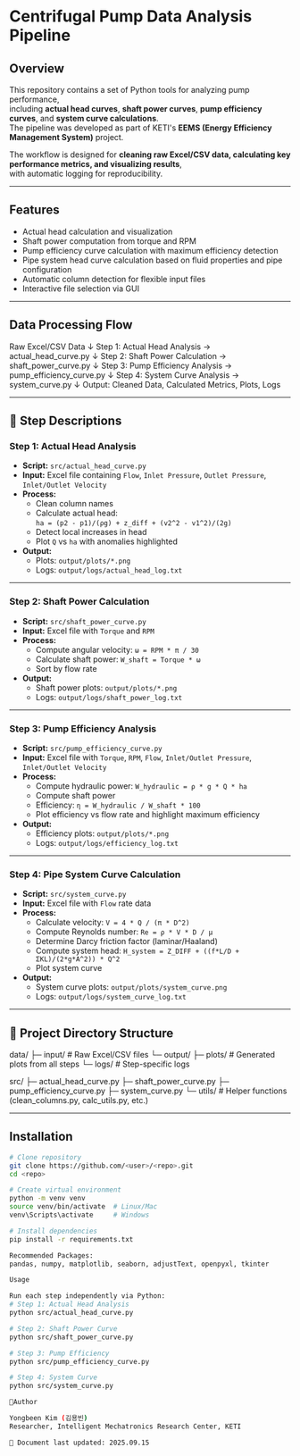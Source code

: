 # Centrifugal Pump Data Analysis Pipeline

## Overview
This repository contains a set of Python tools for analyzing pump performance,  
including **actual head curves**, **shaft power curves**, **pump efficiency curves**, and **system curve calculations**.  
The pipeline was developed as part of KETI's **EEMS (Energy Efficiency Management System)** project.  

The workflow is designed for **cleaning raw Excel/CSV data, calculating key performance metrics, and visualizing results**,  
with automatic logging for reproducibility.

---

## Features
- Actual head calculation and visualization
- Shaft power computation from torque and RPM
- Pump efficiency curve calculation with maximum efficiency detection
- Pipe system head curve calculation based on fluid properties and pipe configuration
- Automatic column detection for flexible input files
- Interactive file selection via GUI

---

## Data Processing Flow
Raw Excel/CSV Data
↓ Step 1: Actual Head Analysis → actual_head_curve.py
↓ Step 2: Shaft Power Calculation → shaft_power_curve.py
↓ Step 3: Pump Efficiency Analysis → pump_efficiency_curve.py
↓ Step 4: System Curve Analysis → system_curve.py
↓ Output: Cleaned Data, Calculated Metrics, Plots, Logs


---

## 📝 Step Descriptions

### Step 1: Actual Head Analysis
- **Script:** `src/actual_head_curve.py`  
- **Input:** Excel file containing `Flow`, `Inlet Pressure`, `Outlet Pressure`, `Inlet/Outlet Velocity`  
- **Process:**  
  - Clean column names  
  - Calculate actual head:  
    `ha = (p2 - p1)/(ρg) + z_diff + (v2^2 - v1^2)/(2g)`  
  - Detect local increases in head  
  - Plot `Q` vs `ha` with anomalies highlighted  
- **Output:**  
  - Plots: `output/plots/*.png`  
  - Logs: `output/logs/actual_head_log.txt`  

---

### Step 2: Shaft Power Calculation
- **Script:** `src/shaft_power_curve.py`  
- **Input:** Excel file with `Torque` and `RPM`  
- **Process:**  
  - Compute angular velocity: `ω = RPM * π / 30`  
  - Calculate shaft power: `W_shaft = Torque * ω`  
  - Sort by flow rate  
- **Output:**  
  - Shaft power plots: `output/plots/*.png`  
  - Logs: `output/logs/shaft_power_log.txt`  

---

### Step 3: Pump Efficiency Analysis
- **Script:** `src/pump_efficiency_curve.py`  
- **Input:** Excel file with `Torque`, `RPM`, `Flow`, `Inlet/Outlet Pressure`, `Inlet/Outlet Velocity`  
- **Process:**  
  - Compute hydraulic power: `W_hydraulic = ρ * g * Q * ha`  
  - Compute shaft power  
  - Efficiency: `η = W_hydraulic / W_shaft * 100`  
  - Plot efficiency vs flow rate and highlight maximum efficiency  
- **Output:**  
  - Efficiency plots: `output/plots/*.png`  
  - Logs: `output/logs/efficiency_log.txt`  

---

### Step 4: Pipe System Curve Calculation
- **Script:** `src/system_curve.py`  
- **Input:** Excel file with `Flow` rate data  
- **Process:**  
  - Calculate velocity: `V = 4 * Q / (π * D^2)`  
  - Compute Reynolds number: `Re = ρ * V * D / μ`  
  - Determine Darcy friction factor (laminar/Haaland)  
  - Compute system head: `H_system = Z_DIFF + ((f*L/D + ΣKL)/(2*g*A^2)) * Q^2`  
  - Plot system curve  
- **Output:**  
  - System curve plots: `output/plots/system_curve.png`  
  - Logs: `output/logs/system_curve_log.txt`  

---

## 📂 Project Directory Structure
data/
├─ input/ # Raw Excel/CSV files
└─ output/
├─ plots/ # Generated plots from all steps
└─ logs/ # Step-specific logs

src/
├─ actual_head_curve.py
├─ shaft_power_curve.py
├─ pump_efficiency_curve.py
├─ system_curve.py
└─ utils/ # Helper functions (clean_columns.py, calc_utils.py, etc.)


---

## Installation

```bash
# Clone repository
git clone https://github.com/<user>/<repo>.git
cd <repo>

# Create virtual environment
python -m venv venv
source venv/bin/activate  # Linux/Mac
venv\Scripts\activate     # Windows

# Install dependencies
pip install -r requirements.txt

Recommended Packages:
pandas, numpy, matplotlib, seaborn, adjustText, openpyxl, tkinter

Usage

Run each step independently via Python:
# Step 1: Actual Head Analysis
python src/actual_head_curve.py

# Step 2: Shaft Power Curve
python src/shaft_power_curve.py

# Step 3: Pump Efficiency
python src/pump_efficiency_curve.py

# Step 4: System Curve
python src/system_curve.py

👤Author

Yongbeen Kim (김용빈)
Researcher, Intelligent Mechatronics Research Center, KETI

📅 Document last updated: 2025.09.15
